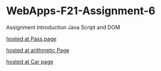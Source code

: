 # WebApps-F21-Assignment-6
Assignment introduction Java Script and DOM

 [hosted at Pass page](https://44-563-webapps-f21.github.io/webapps-f21-assignment-6-gangashiva29/pass.html)
 
 [hosted at arithmetic Page](https://44-563-webapps-f21.github.io/webapps-f21-assignment-6-gangashiva29/arithmetic.html)
 
 [hosted at Car page](https://44-563-webapps-f21.github.io/webapps-f21-assignment-6-gangashiva29/car.html)
